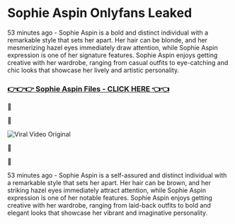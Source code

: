 # Sophie Aspin Onlyfans Leaked

<p>53 minutes ago - Sophie Aspin is a bold and distinct individual with a remarkable style that sets her apart. Her hair can be blonde, and her mesmerizing hazel eyes immediately draw attention, while Sophie Aspin expression is one of her signature features. Sophie Aspin enjoys getting creative with her wardrobe, ranging from casual outfits to eye-catching and chic looks that showcase her lively and artistic personality.</p><p>
<h3><a href="https://fansleaks.com-getfree.pro/sophie-aspin" rel="nofollow">👉👉👉 Sophie Aspin Files - CLICK HERE 👈👈</a></h3>
<p>🔻</p>
<p>🔻</p> <p>
<a href="https://fansleaks.com-getfree.pro/sophie-aspin" rel="nofollow"><img src="https://i.imgur.com/0ZbtXZ5.gif" alt="Viral Video Original" style="max-width: 100%; display: inline-block;" data-target="animated-image.originalImage"></a>
<p>🔻</p>
<p>🔻</p> <p>53 minutes ago - Sophie Aspin is a self-assured and distinct individual with a remarkable style that sets her apart. Her hair can be brown, and her striking hazel eyes immediately attract attention, while Sophie Aspin expression is one of her notable features. Sophie Aspin enjoys getting creative with her wardrobe, ranging from laid-back outfits to bold and elegant looks that showcase her vibrant and imaginative personality.</p>
